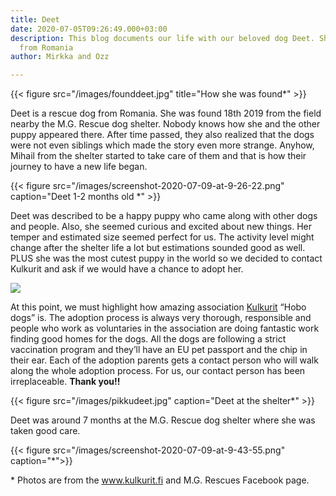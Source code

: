 ```yaml
---
title: Deet
date: 2020-07-05T09:26:49.000+03:00
description: This blog documents our life with our beloved dog Deet. She's a rescue
  from Romania
author: Mirkka and Ozz

---
```

{{< figure src="/images/founddeet.jpg" title="How she was found*" >}}

Deet is a rescue dog from Romania. She was found 18th 2019 from the field nearby the M.G. Rescue dog shelter. Nobody knows how she and the other puppy appeared there. After time passed, they also realized that the dogs were not even siblings which made the story even more strange. Anyhow, Mihail from the shelter started to take care of them and that is how their journey to have a new life began.

{{< figure src="/images/screenshot-2020-07-09-at-9-26-22.png" caption="Deet 1-2 months old *" >}}

Deet was described to be a happy puppy who came along with other dogs and people. Also, she seemed curious and excited about new things. Her temper and estimated size seemed perfect for us. The activity level might change after the shelter life a lot but estimations sounded good as well. PLUS she was the most cutest puppy in the world so we decided to contact Kulkurit and ask if we would have a chance to adopt her.

![](/images/little-deet.png)

At this point, we must highlight how amazing association [Kulkurit](https://kulkurit.fi/) “Hobo dogs” is. The adoption process is always very thorough, responsible and people who work as voluntaries in the association are doing fantastic work finding good homes for the dogs. All the dogs are following a strict vaccination program and they’ll have an EU pet passport and the chip in their ear. Each of the adoption parents gets a contact person who will walk along the whole adoption process. For us, our contact person has been irreplaceable. **Thank you!!**

{{< figure src="/images/pikkudeet.jpg" caption="Deet at the shelter*" >}}

Deet was around 7 months at the M.G. Rescue dog shelter where she was taken good care.

{{< figure src="/images/screenshot-2020-07-09-at-9-43-55.png" caption="*">}}

\* Photos are from the www.kulkurit.fi and M.G. Rescues Facebook page.